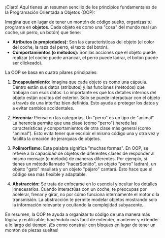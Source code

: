 ¡Claro! Aquí tienes un resumen sencillo de los principios fundamentales de la Programación Orientada a Objetos (OOP):

Imagina que en lugar de tener un montón de código suelto, organizas tu programa en **objetos**. Cada objeto es como una "cosa" del mundo real (un coche, un perro, un botón) que tiene:

* **Atributos (o propiedades):** Son las características del objeto (el color del coche, la raza del perro, el texto del botón).
* **Comportamientos (o métodos):** Son las acciones que el objeto puede realizar (el coche puede arrancar, el perro puede ladrar, el botón puede ser clickeado).

La OOP se basa en cuatro pilares principales:

1.  **Encapsulamiento:** Imagina que cada objeto es como una cápsula. Dentro están sus datos (atributos) y las funciones (métodos) que trabajan con esos datos. Lo importante es que los detalles internos del objeto están ocultos del exterior. Solo se puede interactuar con el objeto a través de una interfaz bien definida. Esto ayuda a proteger los datos y a evitar cambios accidentales.

2.  **Herencia:** Piensa en las categorías. Un "perro" es un tipo de "animal". La herencia permite que una clase (como "perro") herede las características y comportamientos de otra clase más general (como "animal"). Esto evita tener que escribir el mismo código una y otra vez y facilita la creación de jerarquías de objetos.

3.  **Polimorfismo:** Esta palabra significa "muchas formas". En OOP, se refiere a la capacidad de objetos de diferentes clases de responder al mismo mensaje (o método) de maneras diferentes. Por ejemplo, si tienes un método llamado "hacerSonido", un objeto "perro" ladrará, un objeto "gato" maullará y un objeto "pájaro" cantará. Esto hace que el código sea más flexible y adaptable.

4.  **Abstracción:** Se trata de enfocarse en lo esencial y ocultar los detalles innecesarios. Cuando interactúas con un coche, te preocupas por acelerar, frenar y girar, no por cómo funciona internamente el motor o la transmisión. La abstracción te permite modelar objetos mostrando solo la información relevante y ocultando la complejidad subyacente.

En resumen, la OOP te ayuda a organizar tu código de una manera más lógica y reutilizable, haciéndolo más fácil de entender, mantener y extender a lo largo del tiempo. ¡Es como construir con bloques en lugar de tener un montón de piezas sueltas!
